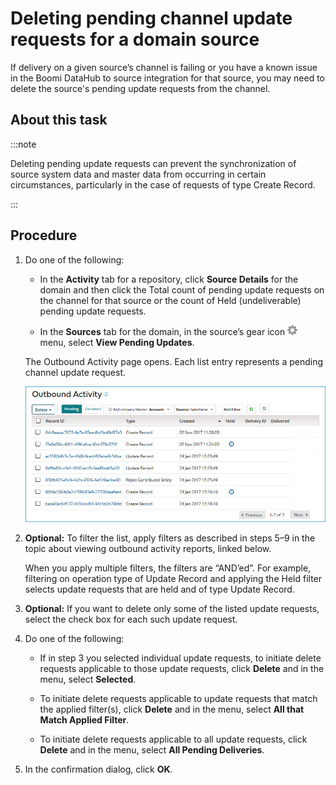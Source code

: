 # Deleting pending channel update requests for a domain source 

<head>
  <meta name="guidename" content="DataHub"/>
  <meta name="context" content="GUID-63870986-1382-43a3-b15c-421e689acf23"/>
</head>


If delivery on a given source’s channel is failing or you have a known issue in the Boomi DataHub to source integration for that source, you may need to delete the source's pending update requests from the channel.

## About this task

:::note

Deleting pending update requests can prevent the synchronization of source system data and master data from occurring in certain circumstances, particularly in the case of requests of type Create Record.

:::

## Procedure

1.  Do one of the following:

    -   In the **Activity** tab for a repository, click **Source Details** for the domain and then click the Total count of pending update requests on the channel for that source or the count of Held \(undeliverable\) pending update requests.

    -   In the **Sources** tab for the domain, in the source’s gear icon ![](../Images/main-ic-gear-gray_54d864eb-b5de-4ee6-9b31-975dae0a5762.jpg) menu, select **View Pending Updates**.

    The Outbound Activity page opens. Each list entry represents a pending channel update request.

    ![Outbound Activity page example](../Images/Reporting/mdm-ps-reporting-outbound-activity_9a39dcdd-865a-4713-883d-1c9ca2d82dc4.jpg)

2.  **Optional:** To filter the list, apply filters as described in steps 5–9 in the topic about viewing outbound activity reports, linked below.

    When you apply multiple filters, the filters are “AND’ed”. For example, filtering on operation type of Update Record and applying the Held filter selects update requests that are held and of type Update Record.

3. **Optional:** If you want to delete only some of the listed update requests, select the check box for each such update request.


4.  Do one of the following:

    -   If in step 3 you selected individual update requests, to initiate delete requests applicable to those update requests, click **Delete** and in the menu, select **Selected**.

    -   To initiate delete requests applicable to update requests that match the applied filter\(s\), click **Delete** and in the menu, select **All that Match Applied Filter**.

    -   To initiate delete requests applicable to all update requests, click **Delete** and in the menu, select **All Pending Deliveries**.

5.  In the confirmation dialog, click **OK**.